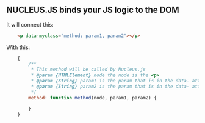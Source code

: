NUCLEUS.JS binds your JS logic to the DOM
-----------------------------------------

It will connect this:

```html
	<p data-myclass="method: param1, param2"></p>
```

With this:

```js
	{
		/**
		 * This method will be called by Nucleus.js
		 * @param {HTMLElement} node the node is the <p>
		 * @param {String} param1 is the param that is in the data- attribute
		 * @param {String} param2 is the param that is in the data- attribute
		 */
		method: function method(node, param1, param2) {

		}
	}
```

